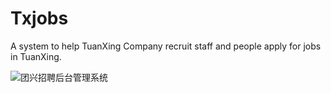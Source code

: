 # Txjobs
A system to help TuanXing Company recruit staff and people apply for jobs in TuanXing.

![团兴招聘后台管理系统](http://oecqpajm1.bkt.clouddn.com/16-10-8/78906351.jpg)

